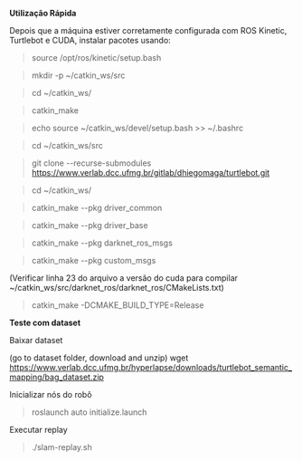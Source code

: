 **Utilização Rápida**

Depois que a máquina estiver corretamente configurada com ROS Kinetic, Turtlebot e CUDA, instalar pacotes usando:

>source /opt/ros/kinetic/setup.bash

>mkdir -p ~/catkin_ws/src

>cd ~/catkin_ws/

>catkin_make

>echo source ~/catkin_ws/devel/setup.bash >> ~/.bashrc

>cd ~/catkin_ws/src

>git clone --recurse-submodules https://www.verlab.dcc.ufmg.br/gitlab/dhiegomaga/turtlebot.git

>cd ~/catkin_ws/

>catkin_make --pkg driver_common

>catkin_make --pkg driver_base

>catkin_make --pkg darknet_ros_msgs

>catkin_make --pkg custom_msgs

(Verificar linha 23 do arquivo a versão do cuda para compilar ~/catkin_ws/src/darknet_ros/darknet_ros/CMakeLists.txt)

>catkin_make -DCMAKE_BUILD_TYPE=Release

**Teste com dataset**

Baixar dataset

(go to dataset folder, download and unzip)
wget https://www.verlab.dcc.ufmg.br/hyperlapse/downloads/turtlebot_semantic_mapping/bag_dataset.zip

Inicializar nós do robô
>roslaunch auto initialize.launch

Executar replay
>./slam-replay.sh


